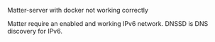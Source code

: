 Matter-server with docker not working correctly

Matter require an enabled and working IPv6 network.
DNSSD is DNS discovery for IPv6.
